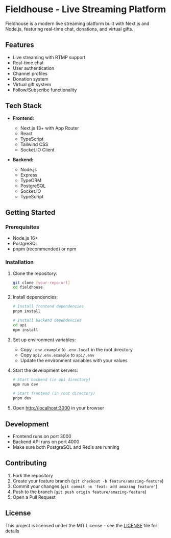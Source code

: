 # Fieldhouse - Live Streaming Platform

Fieldhouse is a modern live streaming platform built with Next.js and Node.js, featuring real-time chat, donations, and virtual gifts.

## Features

- Live streaming with RTMP support
- Real-time chat
- User authentication
- Channel profiles
- Donation system
- Virtual gift system
- Follow/Subscribe functionality

## Tech Stack

- **Frontend:**
  - Next.js 13+ with App Router
  - React
  - TypeScript
  - Tailwind CSS
  - Socket.IO Client

- **Backend:**
  - Node.js
  - Express
  - TypeORM
  - PostgreSQL
  - Socket.IO
  - TypeScript

## Getting Started

### Prerequisites

- Node.js 16+
- PostgreSQL
- pnpm (recommended) or npm

### Installation

1. Clone the repository:
   ```bash
   git clone [your-repo-url]
   cd fieldhouse
   ```

2. Install dependencies:
   ```bash
   # Install frontend dependencies
   pnpm install

   # Install backend dependencies
   cd api
   npm install
   ```

3. Set up environment variables:
   - Copy `.env.example` to `.env.local` in the root directory
   - Copy `api/.env.example` to `api/.env`
   - Update the environment variables with your values

4. Start the development servers:
   ```bash
   # Start backend (in api directory)
   npm run dev

   # Start frontend (in root directory)
   pnpm dev
   ```

5. Open [http://localhost:3000](http://localhost:3000) in your browser

## Development

- Frontend runs on port 3000
- Backend API runs on port 4000
- Make sure both PostgreSQL and Redis are running

## Contributing

1. Fork the repository
2. Create your feature branch (`git checkout -b feature/amazing-feature`)
3. Commit your changes (`git commit -m 'feat: add amazing feature'`)
4. Push to the branch (`git push origin feature/amazing-feature`)
5. Open a Pull Request

## License

This project is licensed under the MIT License - see the [LICENSE](LICENSE) file for details
